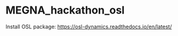 # MEGNA_hackathon_osl

Install OSL package: https://osl-dynamics.readthedocs.io/en/latest/
```


```
